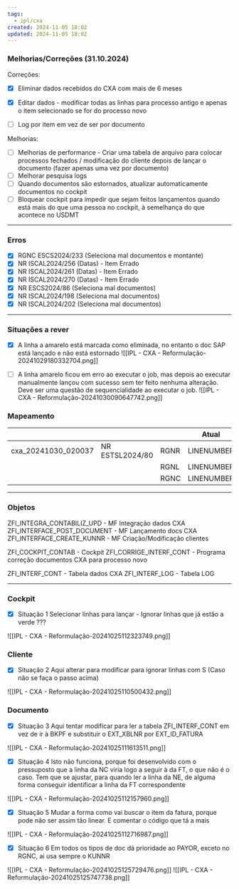 ```yaml
---
tags:
  - ipl/cxa
created: 2024-11-05 18:02
updated: 2024-11-05 18:02
---
```

### Melhorias/Correções (31.10.2024)

Correções:
- [x] Eliminar dados recebidos do CXA com mais de 6 meses
- [x] Editar dados - modificar todas as linhas para processo antigo e apenas o item selecionado se for do processo novo
- [ ] Log por item em vez de ser por documento


Melhorias:
- [ ] Melhorias de performance - Criar uma tabela de arquivo para colocar processos fechados / modificação do cliente depois de lançar o documento (fazer apenas uma vez por documento)
- [ ] Melhorar pesquisa logs
- [ ] Quando documentos são estornados, atualizar automaticamente documentos no cockpit
- [ ] Bloquear cockpit para impedir que sejam feitos lançamentos quando está mais do que uma pessoa no cockpit, à semelhança do que acontece no USDMT

---
### Erros

- [x] RGNC ESCS2024/233 (Seleciona mal documentos e montante)
- [x] NR ISCAL2024/256 (Datas) - Item Errado
- [x] NR ISCAL2024/261 (Datas) - Item Errado
- [x] NR ISCAL2024/270 (Datas) - Item Errado
- [x] NR ESCS2024/86 (Seleciona mal documentos)
- [x] NR ISCAL2024/198 (Seleciona mal documentos)
- [x] NR ISCAL2024/202 (Seleciona mal documentos)

---

### Situações a rever

- [x] A linha a amarelo está marcada como eliminada, no entanto o doc SAP está lançado e não está estornado
![[IPL - CXA - Reformulação-20241029180332704.png]]


- [ ] A linha amarelo ficou em erro ao executar o job, mas depois ao executar manualmente lançou com sucesso sem ter feito nenhuma alteração. Deve ser uma questão de sequencialidade ao executar o job. 
![[IPL - CXA - Reformulação-20241030090647742.png]]

### Mapeamento


|                     |                 |      | Atual      | Certo      |
| ------------------- | --------------- | ---- | ---------- | ---------- |
| cxa_20241030_020037 | NR ESTSL2024/80 | RGNR | LINENUMBER | LINEREF    |
|                     |                 | RGNL | LINENUMBER | LINEREF    |
|                     |                 | RGNC | LINENUMBER | LINENUMBER |


---
### Objetos

ZFI_INTEGRA_CONTABILIZ_UPD - MF Integração dados CXA
ZFI_INTERFACE_POST_DOCUMENT - MF Lançamento docs CXA
ZFI_INTERFACE_CREATE_KUNNR - MF Criação/Modificação clientes

ZFI_COCKPIT_CONTAB - Cockpit
ZFI_CORRIGE_INTERF_CONT - Programa correção documentos CXA para processo novo

ZFI_INTERF_CONT - Tabela dados CXA
ZFI_INTERF_LOG - Tabela LOG


---
### Cockpit

- [x] Situação 1 
Selecionar linhas para lançar - Ignorar linhas que já estão a verde ???

![[IPL - CXA - Reformulação-20241025112323749.png]]

### Cliente

- [x] Situação 2
Aqui alterar para modificar para ignorar linhas com S (Caso não se faça o passo acima)

![[IPL - CXA - Reformulação-20241025110500432.png]]


### Documento

 - [x] Situação 3
Aqui tentar modificar para ler a tabela ZFI_INTERF_CONT em vez de ir à BKPF e substituir o EXT_XBLNR por EXT_ID_FATURA

![[IPL - CXA - Reformulação-20241025111613511.png]]

- [x] Situação 4
Isto não funciona, porque foi desenvolvido com o pressuposto que a linha da NC viria logo a seguir à da FT, o que não é o caso. Tem que se ajustar, para quando ler a linha da NE, de alguma forma conseguir identificar a linha da FT correspondente

![[IPL - CXA - Reformulação-20241025112157960.png]]

 - [x] Situação 5
Mudar a forma como vai buscar o item da fatura, porque pode não ser assim tão linear. E comentar o código que tá a mais

![[IPL - CXA - Reformulação-20241025112716987.png]]

- [x] Situação 6
Em todos os tipos de doc dá prioridade ao PAYOR, exceto no RGNC, ai usa sempre o KUNNR

![[IPL - CXA - Reformulação-20241025125729476.png]]
![[IPL - CXA - Reformulação-20241025125747738.png]]


